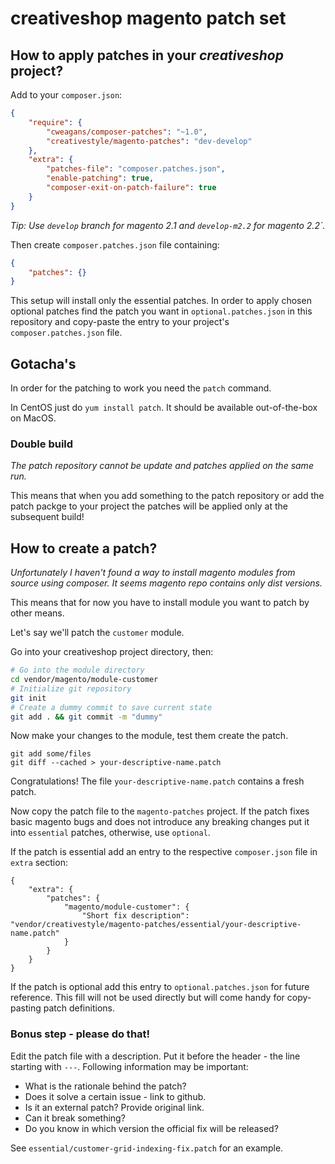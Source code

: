 creativeshop magento patch set
==============================

## How to apply patches in your *creativeshop* project?

Add to your `composer.json`:
```json
{
    "require": {
        "cweagans/composer-patches": "~1.0",
        "creativestyle/magento-patches": "dev-develop"
    },
    "extra": {
        "patches-file": "composer.patches.json",
        "enable-patching": true,
        "composer-exit-on-patch-failure": true
    }
}
```

_Tip: Use `develop` branch for magento 2.1 and `develop-m2.2` for magento 2.2`._

Then create `composer.patches.json` file containing:

```json
{
    "patches": {}
}
```

This setup will install only the essential patches.
In order to apply chosen optional patches find the patch you want
in `optional.patches.json` in this repository and copy-paste
the entry to your project's `composer.patches.json` file.

## Gotacha's

In order for the patching to work you need the `patch` command.

In CentOS just do `yum install patch`. It should be available
out-of-the-box on MacOS.

### Double build

*The patch repository cannot be update and patches applied on the same
run.*

This means that when you add something to the patch repository
or add the patch packge to your project the patches will be applied
only at the subsequent build!

## How to create a patch?

_Unfortunately I haven't found a way to install magento modules
from source using composer. It seems magento repo contains only
dist versions._

This means that for now you have to install module you want to patch
by other means.

Let's say we'll patch the `customer` module.

Go into your creativeshop project directory, then:

```bash
# Go into the module directory
cd vendor/magento/module-customer
# Initialize git repository
git init
# Create a dummy commit to save current state
git add . && git commit -m "dummy"
```

Now make your changes to the module, test them create the patch.
```
git add some/files
git diff --cached > your-descriptive-name.patch
```

Congratulations! The file `your-descriptive-name.patch` contains
a fresh patch.

Now copy the patch file to the `magento-patches` project.
If the patch fixes basic magento bugs and does not introduce any
breaking changes put it into `essential` patches, otherwise, use
`optional`.

If the patch is essential add an entry to the respective `composer.json`
file in `extra` section:
```
{
    "extra": {
        "patches": {
            "magento/module-customer": {
                "Short fix description": "vendor/creativestyle/magento-patches/essential/your-descriptive-name.patch"
            }
        }
    }
}
```

If the patch is optional add this entry to `optional.patches.json`
for future reference. This fill will not be used directly but will
come handy for copy-pasting patch definitions.

### Bonus step - please do that!

Edit the patch file with a description. Put it before the header -
the line starting with `---`. Following information may be important:
 - What is the rationale behind the patch?
 - Does it solve a certain issue - link to github.
 - Is it an external patch? Provide original link.
 - Can it break something?
 - Do you know in which version the official fix will be released?

See `essential/customer-grid-indexing-fix.patch` for an example.

